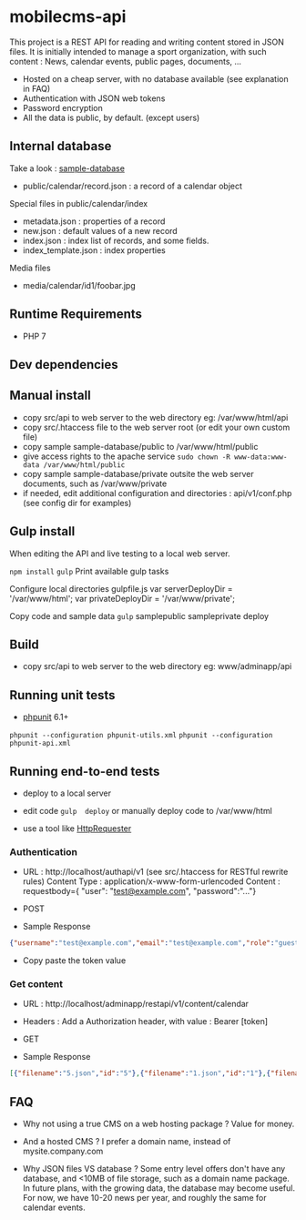 # mobilecms-api
This project is a REST API for reading and writing content stored in JSON files.
It is initially intended to manage a sport organization, with such content : News, calendar events, public pages, documents, ...

- Hosted on a cheap server, with no database available (see explanation in FAQ)
- Authentication with JSON web tokens
- Password encryption
- All the data is public, by default. (except users)

## Internal database
Take a look : [sample-database](https://github.com/OlivierB29/mobilecms-api/tree/master/sample-database)

* public/calendar/record.json : a record of a calendar object

Special files in public/calendar/index
* metadata.json : properties of a record
* new.json : default values of a new record
* index.json : index list of records, and some fields.
* index_template.json : index properties

Media files
* media/calendar/id1/foobar.jpg

## Runtime Requirements
- PHP 7

## Dev dependencies


## Manual install
- copy src/api to web server to the web directory eg: /var/www/html/api
- copy src/.htaccess file to the web server root (or edit your own custom file)
- copy sample sample-database/public to /var/www/html/public
- give access rights to the apache service `sudo chown -R www-data:www-data /var/www/html/public`
- copy sample sample-database/private outsite the web server documents, such as /var/www/private
- if needed, edit additional configuration and directories : api/v1/conf.php (see config dir for examples)

## Gulp install
When editing the API and live testing to a local web server.

`npm install`
`gulp` Print available gulp tasks

Configure local directories gulpfile.js
var serverDeployDir = '/var/www/html';
var privateDeployDir = '/var/www/private';

Copy code and sample data
`gulp` samplepublic sampleprivate deploy


## Build
- copy src/api to web server to the web directory eg: www/adminapp/api

## Running unit tests
- [phpunit](https://phpunit.de) 6.1+

`phpunit --configuration phpunit-utils.xml`
`phpunit --configuration phpunit-api.xml`

## Running end-to-end tests
- deploy to a local server
- edit code
`gulp  deploy` or manually deploy code to /var/www/html

- use a tool like [HttpRequester](https://addons.mozilla.org/en-US/firefox/addon/httprequester)

### Authentication

- URL : http://localhost/authapi/v1 (see src/.htaccess for RESTful rewrite rules)
Content Type : application/x-www-form-urlencoded
Content : requestbody={ "user": "test@example.com", "password":"..."}

- POST

- Sample Response
```json
{"username":"test@example.com","email":"test@example.com","role":"guest","token":"..."}
```

- Copy paste the token value

### Get content
- URL : http://localhost/adminapp/restapi/v1/content/calendar
- Headers :
Add a Authorization header, with value : Bearer [token]

- GET

- Sample Response
```json
[{"filename":"5.json","id":"5"},{"filename":"1.json","id":"1"},{"filename":"4.json","id":"4"},{"filename":"2.json","id":"2"},{"filename":"3.json","id":"3"},{"filename":"6.json","id":"6"},{"filename":"10.json","id":"10"}]
```

## FAQ
- Why not using a true CMS on a web hosting package ?
Value for money.

- And a hosted CMS ?
I prefer a domain name, instead of mysite.company.com

- Why JSON files VS database ?
Some entry level offers don't have any database, and <10MB of file storage, such as a domain name package.
In future plans, with the growing data, the database may become useful.
For now, we have 10-20 news per year, and roughly the same for calendar events.
